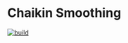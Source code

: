 # Chaikin Smoothing


[![build](https://github.com/krchmkn/chaikin_smoothing/actions/workflows/rust.yml/badge.svg)](https://github.com/krchmkn/chaikin_smoothing/actions/workflows/rust.yml)
